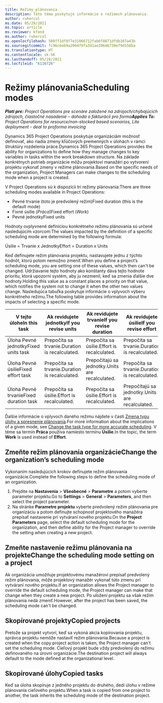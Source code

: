 ```yaml
---
title: Režimy plánovania
description: Táto téma poskytuje informácie o režimoch plánovania.
author: ruhercul
ms.date: 05/28/2021
ms.topic: article
ms.reviewer: kfend
ms.author: ruhercul
ms.openlocfilehash: 508ff1df8f7e31066712fab6f8871dfdb107a43b
ms.sourcegitcommit: fc96c6eb9a2094f9fa3d1ae39646730ef9d558ba
ms.translationtype: HT
ms.contentlocale: sk-SK
ms.lasthandoff: 05/28/2021
ms.locfileid: "6116726"
---
```

# <a name="scheduling-modes"></a><span data-ttu-id="c8402-103">Režimy plánovania</span><span class="sxs-lookup"><span data-stu-id="c8402-103">Scheduling modes</span></span>

<span data-ttu-id="c8402-104">_**Platí pre:** Project Operations pre scenáre založené na zdrojoch/chýbajúcich zdrojoch, čiastočné nasadenie – dohoda o fakturácii pro forma_</span><span class="sxs-lookup"><span data-stu-id="c8402-104">_**Applies To:** Project Operations for resource/non-stocked based scenarios, Lite deployment - deal to proforma invoicing_</span></span>


<span data-ttu-id="c8402-105">Dynamics 365 Project Operations poskytuje organizáciám možnosť definovať, ako riadia zmeny kľúčových premenných v úlohách v rámci štruktúry rozdelenia práce.</span><span class="sxs-lookup"><span data-stu-id="c8402-105">Dynamics 365 Project Operations provides the ability for organizations to define how they manage changes to key variables in tasks within the work breakdown structure.</span></span> <span data-ttu-id="c8402-106">Na základe konkrétnych potrieb organizácie môžu projektoví manažéri po vytvorení projektu vykonať zmeny v režime plánovania.</span><span class="sxs-lookup"><span data-stu-id="c8402-106">Based on the specific needs of the organization, Project Managers can make changes to the scheduling mode when a project is created.</span></span>

<span data-ttu-id="c8402-107">V Project Operations sú k dispozícii tri režimy plánovania:</span><span class="sxs-lookup"><span data-stu-id="c8402-107">There are three scheduling modes available in Project Operations:</span></span>

  - <span data-ttu-id="c8402-108">Pevné trvanie (toto je predvolený režim)</span><span class="sxs-lookup"><span data-stu-id="c8402-108">Fixed duration (this is the default mode)</span></span>
  - <span data-ttu-id="c8402-109">Fixné úsilie (*Práca*)</span><span class="sxs-lookup"><span data-stu-id="c8402-109">Fixed effort (*Work*)</span></span>
  - <span data-ttu-id="c8402-110">Pevné jednotky</span><span class="sxs-lookup"><span data-stu-id="c8402-110">Fixed units</span></span>

<span data-ttu-id="c8402-111">Hodnoty ovplyvnené definíciou konkrétneho režimu plánovania sú určené nasledujúcim vzorcom:</span><span class="sxs-lookup"><span data-stu-id="c8402-111">The values impacted by the definition of a specific scheduling mode are determined by the following formula:</span></span>

  <span data-ttu-id="c8402-112">Úsilie = Trvanie x Jednotky</span><span class="sxs-lookup"><span data-stu-id="c8402-112">Effort  = Duration x Units</span></span>

<span data-ttu-id="c8402-113">Keď definujete režim plánovania projektu, nastavujete jednu z týchto hodnôt, ktorú potom nemožno zmeniť.</span><span class="sxs-lookup"><span data-stu-id="c8402-113">When you define a project’s scheduling mode, you are setting one of these values, which then can't be changed.</span></span> <span data-ttu-id="c8402-114">Udržiavanie tejto hodnoty ako konštanty dáva tejto hodnote prioritu, ktorá upozorní systém, aby ju nezmenil, keď sa zmenia ďalšie dve hodnoty.</span><span class="sxs-lookup"><span data-stu-id="c8402-114">Holding this value as a constant places a priority on that value, which notifies the system not to change it when the other two values change.</span></span> <span data-ttu-id="c8402-115">Nasledujúca tabuľka poskytuje informácie o vplyvoch výberu konkrétneho režimu.</span><span class="sxs-lookup"><span data-stu-id="c8402-115">The following table provides information about the impacts of selecting a specific mode.</span></span>

| <span data-ttu-id="c8402-116">**V tejto úlohe**</span><span class="sxs-lookup"><span data-stu-id="c8402-116">**In this task**</span></span>             | <span data-ttu-id="c8402-117">**Ak revidujete jednotky**</span><span class="sxs-lookup"><span data-stu-id="c8402-117">**If you revise units**</span></span>   | <span data-ttu-id="c8402-118">**Ak revidujete trvanie**</span><span class="sxs-lookup"><span data-stu-id="c8402-118">**If you revise duration**</span></span> | <span data-ttu-id="c8402-119">**Ak revidujete úsilie**</span><span class="sxs-lookup"><span data-stu-id="c8402-119">**If you revise effort**</span></span>  |
|----------------------|---------------------------|----------------------------|---------------------------|
| <span data-ttu-id="c8402-120">Úloha Pevné jednotky</span><span class="sxs-lookup"><span data-stu-id="c8402-120">Fixed units task</span></span>     | <span data-ttu-id="c8402-121">Prepočíta sa trvanie.</span><span class="sxs-lookup"><span data-stu-id="c8402-121">Duration is recalculated.</span></span> | <span data-ttu-id="c8402-122">Prepočíta sa úsilie.</span><span class="sxs-lookup"><span data-stu-id="c8402-122">Effort is recalculated.</span></span>    | <span data-ttu-id="c8402-123">Prepočíta sa trvanie.</span><span class="sxs-lookup"><span data-stu-id="c8402-123">Duration is recalculated.</span></span> |
| <span data-ttu-id="c8402-124">Úloha Pevné úsilie</span><span class="sxs-lookup"><span data-stu-id="c8402-124">Fixed effort task</span></span>    | <span data-ttu-id="c8402-125">Prepočíta sa trvanie.</span><span class="sxs-lookup"><span data-stu-id="c8402-125">Duration is recalculated.</span></span> | <span data-ttu-id="c8402-126">Prepočítajú sa jednotky.</span><span class="sxs-lookup"><span data-stu-id="c8402-126">Units are recalculated.</span></span>    | <span data-ttu-id="c8402-127">Prepočíta sa trvanie.</span><span class="sxs-lookup"><span data-stu-id="c8402-127">Duration is recalculated.</span></span> |
| <span data-ttu-id="c8402-128">Úloha Pevné trvanie</span><span class="sxs-lookup"><span data-stu-id="c8402-128">Fixed duration task</span></span>  | <span data-ttu-id="c8402-129">Prepočíta sa úsilie.</span><span class="sxs-lookup"><span data-stu-id="c8402-129">Effort is recalculated.</span></span>   | <span data-ttu-id="c8402-130">Prepočíta sa úsilie.</span><span class="sxs-lookup"><span data-stu-id="c8402-130">Effort is recalculated.</span></span>    | <span data-ttu-id="c8402-131">Prepočítajú sa jednotky.</span><span class="sxs-lookup"><span data-stu-id="c8402-131">Units are recalculated.</span></span>   |

<span data-ttu-id="c8402-132">Ďalšie informácie o vplyvoch daného režimu nájdete v časti [Zmena typu úlohy a spresnenie plánovania](https://support.microsoft.com/en-us/office/change-the-task-type-for-more-accurate-scheduling-b0b969ad-45bc-4e9e-8967-435587548a72).</span><span class="sxs-lookup"><span data-stu-id="c8402-132">For more information about the implications of a given mode, see [Change the task type for more accurate scheduling](https://support.microsoft.com/en-us/office/change-the-task-type-for-more-accurate-scheduling-b0b969ad-45bc-4e9e-8967-435587548a72).</span></span> <span data-ttu-id="c8402-133">V téme sa termín **Práca** používa namiesto termínu **Úsilie**.</span><span class="sxs-lookup"><span data-stu-id="c8402-133">In the topic, the term **Work** is used instead of **Effort**.</span></span>

## <a name="change-the-organizations-scheduling-mode"></a><span data-ttu-id="c8402-134">Zmeňte režim plánovania organizácie</span><span class="sxs-lookup"><span data-stu-id="c8402-134">Change the organization’s scheduling mode</span></span>

<span data-ttu-id="c8402-135">Vykonaním nasledujúcich krokov definujete režim plánovania organizácie.</span><span class="sxs-lookup"><span data-stu-id="c8402-135">Complete the following steps to define the scheduling mode of an organization.</span></span>

1. <span data-ttu-id="c8402-136">Prejdite na **Nastavenia** \> **Všeobecné** \> **Parametre** a potom vyberte parameter projektu.</span><span class="sxs-lookup"><span data-stu-id="c8402-136">Go to **Settings** \> **General** \> **Parameters**, and then select the project parameter.</span></span> 
2. <span data-ttu-id="c8402-137">Na stránke **Parametre projektu** vyberte predvolený režim plánovania pre organizáciu a potom definujte schopnosť projektového manažéra prepísať nastavenie pri vytváraní nového projektu.</span><span class="sxs-lookup"><span data-stu-id="c8402-137">On the **Project Parameters** page, select the default scheduling mode for the organization, and then define ability for the Project manager to override the setting when creating a new project.</span></span>

## <a name="change-the-scheduling-mode-setting-on-a-project"></a><span data-ttu-id="c8402-138">Zmeňte nastavenie režimu plánovania na projekte</span><span class="sxs-lookup"><span data-stu-id="c8402-138">Change the scheduling mode setting on a project</span></span>

<span data-ttu-id="c8402-139">Ak organizácia umožňuje projektovému manažérovi prepísať predvolený režim plánovania, môže projektový manažér vykonať túto zmenu pri vytváraní nového projektu.</span><span class="sxs-lookup"><span data-stu-id="c8402-139">If an organization allows the Project manager to override the default scheduling mode, the Project manager can make that change when they create a new project.</span></span> <span data-ttu-id="c8402-140">Po uložení projektu sa však režim plánovania nedá zmeniť.</span><span class="sxs-lookup"><span data-stu-id="c8402-140">However, after the project has been saved, the scheduling mode can't be changed.</span></span>

## <a name="copied-projects"></a><span data-ttu-id="c8402-141">Skopírované projekty</span><span class="sxs-lookup"><span data-stu-id="c8402-141">Copied projects</span></span>

<span data-ttu-id="c8402-142">Pretože sa projekt vytvorí, keď sa vykoná akcia kopírovania projektu, správca projektu nemôže nastaviť režim plánovania.</span><span class="sxs-lookup"><span data-stu-id="c8402-142">Because a project is created when the copy project action is taken, the Project manager can't set the scheduling mode.</span></span> <span data-ttu-id="c8402-143">Cieľový projekt bude vždy predvolený do režimu definovaného na úrovni organizácie.</span><span class="sxs-lookup"><span data-stu-id="c8402-143">The destination project will always default to the mode defined at the organizational level.</span></span>

## <a name="copied-tasks"></a><span data-ttu-id="c8402-144">Skopírované úlohy</span><span class="sxs-lookup"><span data-stu-id="c8402-144">Copied tasks</span></span>

<span data-ttu-id="c8402-145">Keď sa úloha skopíruje z jedného projektu do druhého, dedí úlohu v režime plánovania cieľového projektu.</span><span class="sxs-lookup"><span data-stu-id="c8402-145">When a task is copied from one project to another, the task inherits the scheduling mode of the destination project.</span></span>
